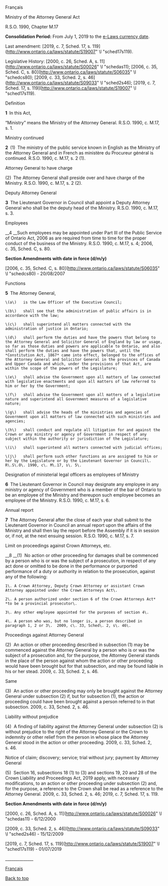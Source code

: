 [<a id="Top"></a>Français](http://www.ontario.ca/fr/lois/loi/90m17)

Ministry of the Attorney General Act

R\.S\.O\. 1990, Chapter M\.17

__Consolidation Period:__  From July 1, 2019 to the [e\-Laws currency date](http://www.e-laws.gov.on.ca/navigation?file=currencyDates&lang=en)\.

Last amendment: [2019, c\. 7, Sched\. 17, s\. 119](http://www.ontario.ca/laws/statute/S19007" \l "sched17s119)\.

Legislative History: [2000, c\. 26, Sched\. A, s\. 11](http://www.ontario.ca/laws/statute/S00026" \l "schedas11); [2006, c\. 35, Sched\. C, s\. 80](http://www.ontario.ca/laws/statute/S06035" \l "schedcs80); [2009, c\. 33, Sched\. 2, s\. 46](http://www.ontario.ca/laws/statute/S09033" \l "sched2s46); [2019, c\. 7, Sched\. 17, s\. 119](http://www.ontario.ca/laws/statute/S19007" \l "sched17s119)\.

Definition

__1__ In this Act,

“Ministry” means the Ministry of the Attorney General\.  R\.S\.O\. 1990, c\. M\.17, s\. 1\.

Ministry continued

__2__ \(1\) The ministry of the public service known in English as the Ministry of the Attorney General and in French as ministère du Procureur général is continued\.  R\.S\.O\. 1990, c\. M\.17, s\. 2 \(1\)\.

Attorney General to have charge

\(2\) The Attorney General shall preside over and have charge of the Ministry\.  R\.S\.O\. 1990, c\. M\.17, s\. 2 \(2\)\.

Deputy Attorney General

__3__ The Lieutenant Governor in Council shall appoint a Deputy Attorney General who shall be the deputy head of the Ministry\.  R\.S\.O\. 1990, c\. M\.17, s\. 3\.

Employees

__4 __Such employees may be appointed under Part III of the Public Service of Ontario Act, 2006 as are required from time to time for the proper conduct of the business of the Ministry\.  R\.S\.O\. 1990, c\. M\.17, s\. 4; 2006, c\. 35, Sched\. C, s\. 80\.

__Section Amendments with date in force \(d/m/y\)__

[2006, c\. 35, Sched\. C, s\. 80](http://www.ontario.ca/laws/statute/S06035" \l "schedcs80) \- 20/08/2007

Functions

__5__ The Attorney General,

	\(a\)	is the Law Officer of the Executive Council;

	\(b\)	shall see that the administration of public affairs is in accordance with the law;

	\(c\)	shall superintend all matters connected with the administration of justice in Ontario;

	\(d\)	shall perform the duties and have the powers that belong to the Attorney General and Solicitor General of England by law or usage, so far as those duties and powers are applicable to Ontario, and also shall perform the duties and have the powers that, until the *Constitution Act, 1867* came into effect, belonged to the offices of the Attorney General and Solicitor General in the provinces of Canada and Upper Canada and which, under the provisions of that Act, are within the scope of the powers of the Legislature;

	\(e\)	shall advise the Government upon all matters of law connected with legislative enactments and upon all matters of law referred to him or her by the Government;

	\(f\)	shall advise the Government upon all matters of a legislative nature and superintend all Government measures of a legislative nature;

	\(g\)	shall advise the heads of the ministries and agencies of Government upon all matters of law connected with such ministries and agencies;

	\(h\)	shall conduct and regulate all litigation for and against the Crown or any ministry or agency of Government in respect of any subject within the authority or jurisdiction of the Legislature;

	\(i\)	shall superintend all matters connected with judicial offices;

	\(j\)	shall perform such other functions as are assigned to him or her by the Legislature or by the Lieutenant Governor in Council\.  R\.S\.O\. 1990, c\. M\.17, s\. 5\.

Designation of ministerial legal officers as employees of Ministry

__6__ The Lieutenant Governor in Council may designate any employee in any ministry or agency of Government who is a member of the bar of Ontario to be an employee of the Ministry and thereupon such employee becomes an employee of the Ministry\.  R\.S\.O\. 1990, c\. M\.17, s\. 6\.

Annual report

__7__ The Attorney General after the close of each year shall submit to the Lieutenant Governor in Council an annual report upon the affairs of the Ministry and shall then lay the report before the Assembly if it is in session or, if not, at the next ensuing session\.  R\.S\.O\. 1990, c\. M\.17, s\. 7\.

Limit on proceedings against Crown Attorneys, etc\.

__8 __\(1\)  No action or other proceeding for damages shall be commenced by a person who is or was the subject of a prosecution, in respect of any act done or omitted to be done in the performance or purported performance of a duty or authority in relation to the prosecution, against any of the following:

	1\.	A Crown Attorney, Deputy Crown Attorney or assistant Crown Attorney appointed under the Crown Attorneys Act\.

	2\.	A person authorized under section 6 of the Crown Attorneys Act* *to be a provincial prosecutor\.

	3\.	Any other employee appointed for the purposes of section 4\.

	4\.	A person who was, but no longer is, a person described in paragraph 1, 2 or 3\.  2009, c\. 33, Sched\. 2, s\. 46\.

Proceedings against Attorney General

\(2\)  An action or other proceeding described in subsection \(1\) may be commenced against the Attorney General by a person who is or was the subject of a prosecution and, for the purpose, the Attorney General stands in the place of the person against whom the action or other proceeding would have been brought but for that subsection, and may be found liable in his or her stead\.  2009, c\. 33, Sched\. 2, s\. 46\.

Same

\(3\)  An action or other proceeding may only be brought against the Attorney General under subsection \(2\) if, but for subsection \(1\), the action or proceeding could have been brought against a person referred to in that subsection\.  2009, c\. 33, Sched\. 2, s\. 46\.

Liability without prejudice

\(4\)  A finding of liability against the Attorney General under subsection \(2\) is without prejudice to the right of the Attorney General or the Crown to indemnity or other relief from the person in whose place the Attorney General stood in the action or other proceeding\.  2009, c\. 33, Sched\. 2, s\. 46\.

Notice of claim; discovery; service; trial without jury; payment by Attorney General

\(5\)  Section 16, subsections 18 \(1\) to \(3\) and sections 19, 20 and 28 of the Crown Liability and Proceedings Act, 2019 apply, with necessary modifications, to an action or other proceeding under subsection \(2\) and, for the purpose, a reference to the Crown shall be read as a reference to the Attorney General\.  2009, c\. 33, Sched\. 2, s\. 46; 2019, c\. 7, Sched\. 17, s\. 119\.

__Section Amendments with date in force \(d/m/y\)__

[2000, c\. 26, Sched\. A, s\. 11](http://www.ontario.ca/laws/statute/S00026" \l "schedas11) \- 6/12/2000

[2009, c\. 33, Sched\. 2, s\. 46](http://www.ontario.ca/laws/statute/S09033" \l "sched2s46) \- 15/12/2009

[2019, c\. 7, Sched\. 17, s\. 119](http://www.ontario.ca/laws/statute/S19007" \l "sched17s119) \- 01/07/2019

\_\_\_\_\_\_\_\_\_\_\_\_\_\_

[Français](http://www.ontario.ca/fr/lois/loi/90m17)

[Back to top](#Top)


